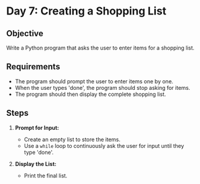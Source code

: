 
# Day 7: Creating a Shopping List

## Objective
Write a Python program that asks the user to enter items for a shopping list.

## Requirements
- The program should prompt the user to enter items one by one.
- When the user types 'done', the program should stop asking for items.
- The program should then display the complete shopping list.

## Steps
1. **Prompt for Input:**
   - Create an empty list to store the items.
   - Use a `while` loop to continuously ask the user for input until they type 'done'.

2. **Display the List:**
   - Print the final list.
